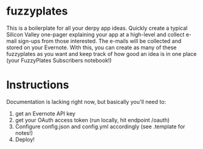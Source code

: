fuzzyplates
===

This is a boilerplate for all your derpy app ideas. Quickly create a typical Silicon Valley one-pager explaining your app at a high-level and collect e-mail sign-ups from those interested. The e-mails will be collected and stored on your Evernote. With this, you can create as many of these fuzzyplates as you want and keep track of how good an idea is in one place (your FuzzyPlates Subscribers notebook!)

Instructions
==

Documentation is lacking right now, but basically you'll need to:

1. get an Evernote API key
2. get your OAuth access token (run locally, hit endpoint /oauth)
3. Configure config.json and config.yml accordingly (see .template for notes!)
4. Deploy!